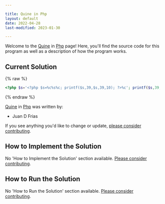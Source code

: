 ```yaml
---

title: Quine in Php
layout: default
date: 2022-04-28
last-modified: 2023-01-30

---
```


Welcome to the [Quine](https://sampleprograms.io/projects/quine) in [Php](https://sampleprograms.io/languages/php) page! Here, you'll find the source code for this program as well as a description of how the program works.

## Current Solution

{% raw %}

```php
<?php $s='<?php $s=%c%s%c; printf($s,39,$s,39,10); ?>%c'; printf($s,39,$s,39,10); ?>
```

{% endraw %}

[Quine](https://sampleprograms.io/projects/quine) in [Php](https://sampleprograms.io/languages/php) was written by:

- Juan D Frias

If you see anything you'd like to change or update, [please consider contributing](https://github.com/TheRenegadeCoder/sample-programs).

## How to Implement the Solution

No 'How to Implement the Solution' section available. [Please consider contributing](https://github.com/TheRenegadeCoder/sample-programs-website).

## How to Run the Solution

No 'How to Run the Solution' section available. [Please consider contributing](https://github.com/TheRenegadeCoder/sample-programs-website).
